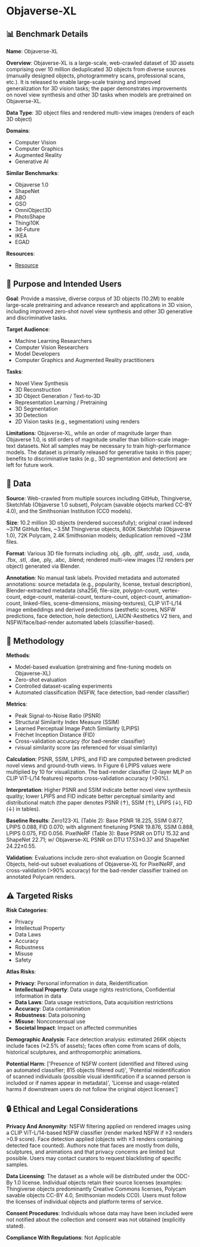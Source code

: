 # Objaverse-XL

## 📊 Benchmark Details

**Name**: Objaverse-XL

**Overview**: Objaverse-XL is a large-scale, web-crawled dataset of 3D assets comprising over 10 million deduplicated 3D objects from diverse sources (manually designed objects, photogrammetry scans, professional scans, etc.). It is released to enable large-scale training and improved generalization for 3D vision tasks; the paper demonstrates improvements on novel view synthesis and other 3D tasks when models are pretrained on Objaverse-XL.

**Data Type**: 3D object files and rendered multi-view images (renders of each 3D object)

**Domains**:
- Computer Vision
- Computer Graphics
- Augmented Reality
- Generative AI

**Similar Benchmarks**:
- Objaverse 1.0
- ShapeNet
- ABO
- GSO
- OmniObject3D
- PhotoShape
- Thingi10K
- 3d-Future
- IKEA
- EGAD

**Resources**:
- [Resource](https://arxiv.org/abs/2307.05663)

## 🎯 Purpose and Intended Users

**Goal**: Provide a massive, diverse corpus of 3D objects (10.2M) to enable large-scale pretraining and advance research and applications in 3D vision, including improved zero-shot novel view synthesis and other 3D generative and discriminative tasks.

**Target Audience**:
- Machine Learning Researchers
- Computer Vision Researchers
- Model Developers
- Computer Graphics and Augmented Reality practitioners

**Tasks**:
- Novel View Synthesis
- 3D Reconstruction
- 3D Object Generation / Text-to-3D
- Representation Learning / Pretraining
- 3D Segmentation
- 3D Detection
- 2D Vision tasks (e.g., segmentation) using renders

**Limitations**: Objaverse-XL, while an order of magnitude larger than Objaverse 1.0, is still orders of magnitude smaller than billion-scale image-text datasets. Not all samples may be necessary to train high-performance models. The dataset is primarily released for generative tasks in this paper; benefits to discriminative tasks (e.g., 3D segmentation and detection) are left for future work.

## 💾 Data

**Source**: Web-crawled from multiple sources including GitHub, Thingiverse, Sketchfab (Objaverse 1.0 subset), Polycam (savable objects marked CC-BY 4.0), and the Smithsonian Institution (CC0 models).

**Size**: 10.2 million 3D objects (rendered successfully); original crawl indexed ~37M GitHub files, ~3.5M Thingiverse objects, 800K Sketchfab (Objaverse 1.0), 72K Polycam, 2.4K Smithsonian models; deduplication removed ~23M files.

**Format**: Various 3D file formats including .obj, .glb, .gltf, .usdz, .usd, .usda, .fbx, .stl, .dae, .ply, .abc, .blend; rendered multi-view images (12 renders per object) generated via Blender.

**Annotation**: No manual task labels. Provided metadata and automated annotations: source metadata (e.g., popularity, license, textual description), Blender-extracted metadata (sha256, file-size, polygon-count, vertex-count, edge-count, material-count, texture-count, object-count, animation-count, linked-files, scene-dimensions, missing-textures), CLIP ViT-L/14 image embeddings and derived predictions (aesthetic scores, NSFW predictions, face detection, hole detection), LAION-Aesthetics V2 tiers, and NSFW/face/bad-render automated labels (classifier-based).

## 🔬 Methodology

**Methods**:
- Model-based evaluation (pretraining and fine-tuning models on Objaverse-XL)
- Zero-shot evaluation
- Controlled dataset-scaling experiments
- Automated classification (NSFW, face detection, bad-render classifier)

**Metrics**:
- Peak Signal-to-Noise Ratio (PSNR)
- Structural Similarity Index Measure (SSIM)
- Learned Perceptual Image Patch Similarity (LPIPS)
- Fréchet Inception Distance (FID)
- Cross-validation accuracy (for bad-render classifier)
- rvisual similarity score (as referenced for visual similarity)

**Calculation**: PSNR, SSIM, LPIPS, and FID are computed between predicted novel views and ground-truth views. In Figure 6 LPIPS values were multiplied by 10 for visualization. The bad-render classifier (2-layer MLP on CLIP ViT-L/14 features) reports cross-validation accuracy (>90%).

**Interpretation**: Higher PSNR and SSIM indicate better novel view synthesis quality; lower LPIPS and FID indicate better perceptual similarity and distributional match (the paper denotes PSNR (↑), SSIM (↑), LPIPS (↓), FID (↓) in tables).

**Baseline Results**: Zero123-XL (Table 2): Base PSNR 18.225, SSIM 0.877, LPIPS 0.088, FID 0.070; with alignment finetuning PSNR 19.876, SSIM 0.888, LPIPS 0.075, FID 0.056. PixelNeRF (Table 3): Base PSNR on DTU 15.32 and ShapeNet 22.71; w/ Objaverse-XL PSNR on DTU 17.53±0.37 and ShapeNet 24.22±0.55.

**Validation**: Evaluations include zero-shot evaluation on Google Scanned Objects, held-out subset evaluations of Objaverse-XL for PixelNeRF, and cross-validation (>90% accuracy) for the bad-render classifier trained on annotated Polycam renders.

## ⚠️ Targeted Risks

**Risk Categories**:
- Privacy
- Intellectual Property
- Data Laws
- Accuracy
- Robustness
- Misuse
- Safety

**Atlas Risks**:
- **Privacy**: Personal information in data, Reidentification
- **Intellectual Property**: Data usage rights restrictions, Confidential information in data
- **Data Laws**: Data usage restrictions, Data acquisition restrictions
- **Accuracy**: Data contamination
- **Robustness**: Data poisoning
- **Misuse**: Nonconsensual use
- **Societal Impact**: Impact on affected communities

**Demographic Analysis**: Face detection analysis: estimated 266K objects include faces (≈2.5% of assets); faces often come from scans of dolls, historical sculptures, and anthropomorphic animations.

**Potential Harm**: ['Presence of NSFW content (identified and filtered using an automated classifier; 815 objects filtered out)', 'Potential reidentification of scanned individuals (possible visual identification if a scanned person is included or if names appear in metadata)', 'License and usage-related harms if downstream users do not follow the original object licenses']

## 🔒 Ethical and Legal Considerations

**Privacy And Anonymity**: NSFW filtering applied on rendered images using a CLIP ViT-L/14-based NSFW classifier (render marked NSFW if ≥3 renders >0.9 score). Face detection applied (objects with ≥3 renders containing detected face counted). Authors note that faces are mostly from dolls, sculptures, and animations and that privacy concerns are limited but possible. Users may contact curators to request blacklisting of specific samples.

**Data Licensing**: The dataset as a whole will be distributed under the ODC-By 1.0 license. Individual objects retain their source licenses (examples: Thingiverse objects predominantly Creative Commons licenses, Polycam savable objects CC-BY 4.0, Smithsonian models CC0). Users must follow the licenses of individual objects and platform terms of service.

**Consent Procedures**: Individuals whose data may have been included were not notified about the collection and consent was not obtained (explicitly stated).

**Compliance With Regulations**: Not Applicable
